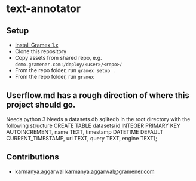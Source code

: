 # text-annotator

## Setup

- [Install Gramex 1.x](https://learn.gramener.com/guide/install/)
- Clone this repository
- Copy assets from shared repo, e.g. `demo.gramener.com:/deploy/<user>/<repo>/`
- From the repo folder, run `gramex setup .`
- From the repo folder, run `gramex`


## Userflow.md has a rough direction of where this project should go. 
Needs python 3
Needs a datasets.db sqlitedb in the root directory with the following structure CREATE TABLE datasets(id INTEGER PRIMARY KEY AUTOINCREMENT, name TEXT, timestamp DATETIME DEFAULT CURRENT_TIMESTAMP, url TEXT, query TEXT, engine TEXT);
 

## Contributions

- karmanya.aggarwal <karmanya.aggarwal@gramener.com>
